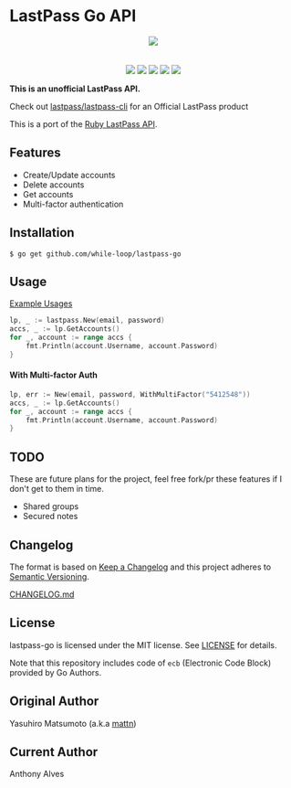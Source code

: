 LastPass Go API
===============

<p align="center">
  <img src="https://github.com/while-loop/lastpass-go/blob/master/resources/keys.png">
  <br><br><br>
  <a href="https://godoc.org/github.com/while-loop/lastpass-go"><img src="https://img.shields.io/badge/godoc-reference-blue.svg?style=flat-square"></a>
  <a href="https://travis-ci.org/while-loop/lastpass-go"><img src="https://img.shields.io/travis/while-loop/lastpass-go.svg?style=flat-square"></a>
  <a href="https://github.com/while-loop/lastpass-go/releases"><img src="https://img.shields.io/github/release/while-loop/lastpass-go.svg?style=flat-square"></a>
  <a href="https://coveralls.io/github/while-loop/lastpass-go"><img src="https://img.shields.io/coveralls/while-loop/lastpass-go.svg?style=flat-square"></a>
  <a href="LICENSE"><img src="https://img.shields.io/github/license/mashape/apistatus.svg?style=flat-square"></a>
</p>


**This is an unofficial LastPass API.**

Check out [lastpass/lastpass-cli](https://github.com/LastPass/lastpass-cli) for an Official LastPass product

This is a port of the [Ruby LastPass API](https://github.com/detunized/lastpass-ruby).

Features
--------

- Create/Update accounts
- Delete accounts
- Get accounts
- Multi-factor authentication

Installation
------------

```
$ go get github.com/while-loop/lastpass-go
```

Usage
-----

[Example Usages](vault_test.go)

```go
lp, _ := lastpass.New(email, password)
accs, _ := lp.GetAccounts()
for _, account := range accs {
	fmt.Println(account.Username, account.Password)
}
```

#### With Multi-factor Auth

```go
lp, err := New(email, password, WithMultiFactor("5412548"))
accs, _ := lp.GetAccounts()
for _, account := range accs {
	fmt.Println(account.Username, account.Password)
}
```

TODO
----

These are future plans for the project, feel free fork/pr these features
if I don't get to them in time.

- Shared groups
- Secured notes

Changelog
---------

The format is based on [Keep a Changelog](http://keepachangelog.com/)
and this project adheres to [Semantic Versioning](http://semver.org/).

[CHANGELOG.md](CHANGELOG.md)

License
-------

lastpass-go is licensed under the MIT license. See [LICENSE](LICENSE) for details.

Note that this repository includes code of `ecb` (Electronic Code Block) provided by Go Authors.

Original Author
---------------

Yasuhiro Matsumoto (a.k.a [mattn](https://github.com/mattn))

Current Author
--------------

Anthony Alves
